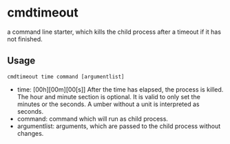 # cmdtimeout #
a command line starter, which kills the child process after a timeout if it has not finished.

## Usage ##
`cmdtimeout time command [argumentlist]`

* time: [00h][00m][00[s]] 
    After the time has elapsed, the process is killed. The hour and minute section is optional. It is valid to only set the minutes or the seconds. A umber without a unit is interpreted as seconds.
* command: command which will run as child process.
* argumentlist: arguments, which are passed to the child process without changes.
 


